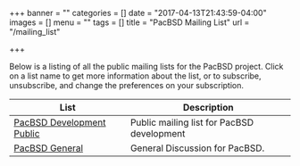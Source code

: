 +++
banner = ""
categories = []
date = "2017-04-13T21:43:59-04:00"
images = []
menu = ""
tags = []
title = "PacBSD Mailing List"
url = "/mailing_list"

+++

Below is a listing of all the public mailing lists for the PacBSD project. Click
on a list name to get more information about the list, or to subscribe,
unsubscribe, and change the preferences on your subscription.

| List           | Description |
| -------------- | ----------- |
| <a href="https://groups.google.com/forum/#!forum/pacbsd-devt-public" target="_blank">PacBSD Development Public</a> | Public mailing list for PacBSD development |
| <a href="https://groups.google.com/forum/#!forum/pacbsd-general" target="_blank">PacBSD General</a> | General Discussion for PacBSD. |
